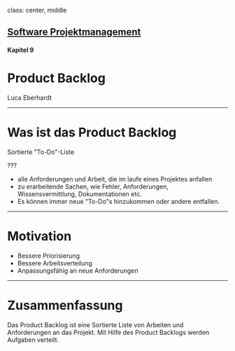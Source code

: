 class: center, middle

## [Software Projektmanagement](index.html)

#### Kapitel 9

# Product Backlog

Luca Eberhardt

---
# Was ist das Product Backlog 

Sortierte "To-Do"-Liste

???

* alle Anforderungen und Arbeit, die im laufe eines Projektes anfallen
* zu erarbeitende Sachen, wie Fehler, Anforderungen, Wissensvermittlung, Dokumentationen etc.
* Es können immer neue "To-Do"s hinzukommen oder andere entfallen.

---
# Motivation 

 * Bessere Priorisierung
 * Bessere Arbeitsverteilung
 * Anpassungsfähig an neue Anforderungen

---

# Zusammenfassung 

Das Product Backlog ist eine Sortierte Liste von Arbeiten und Anforderungen an das Projekt. Mit Hilfe des Product Backlogs werden Aufgaben verteilt.